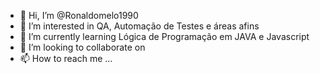 - 👋 Hi, I’m @Ronaldomelo1990
- 👀 I’m interested in QA, Automação de Testes e áreas afins
- 🌱 I’m currently learning Lógica de Programação em JAVA e Javascript
- 💞️ I’m looking to collaborate on 
- 📫 How to reach me ...

<!---
Ronaldomelo1990/Ronaldomelo1990 is a ✨ special ✨ repository because its `README.md` (this file) appears on your GitHub profile.
You can click the Preview link to take a look at your changes.
--->
